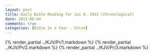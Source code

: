 ```yaml
---
layout: post
title: Daily Bible Reading for Jun 4, 2013 (Chronological)
date: 2013-06-04
comments: true
categories: [Bible in a Year - Chron]
---
```

{% render_partial ../KJV/Pr/1.markdown %}
{% render_partial ../KJV/Pr/2.markdown %}
{% render_partial ../KJV/Pr/3.markdown %}
